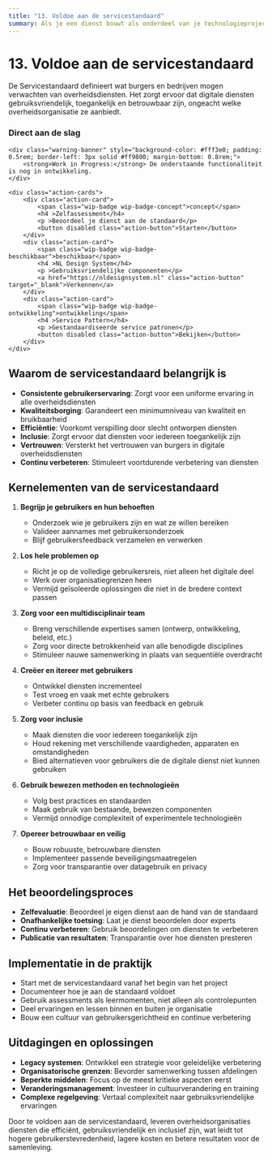 ```yaml
---
title: "13. Voldoe aan de servicestandaard"
summary: Als je een dienst bouwt als onderdeel van je technologieproject of -programma, moet je ook voldoen aan de Servicestandaard.
---
```


# 13. Voldoe aan de servicestandaard

De Servicestandaard definieert wat burgers en bedrijven mogen verwachten van overheidsdiensten. Het zorgt ervoor dat digitale diensten gebruiksvriendelijk, toegankelijk en betrouwbaar zijn, ongeacht welke overheidsorganisatie ze aanbiedt.

<div class="direct-aan-de-slag">
    <h3>Direct aan de slag</h3>

    <div class="warning-banner" style="background-color: #fff3e0; padding: 0.5rem; border-left: 3px solid #ff9800; margin-bottom: 0.8rem;">
        <strong>Work in Progress:</strong> De onderstaande functionaliteit is nog in ontwikkeling.
    </div>

    <div class="action-cards">
        <div class="action-card">
            <span class="wip-badge wip-badge-concept">concept</span>
            <h4 >Zelfassessment</h4>
            <p >Beoordeel je dienst aan de standaard</p>
            <button disabled class="action-button">Starten</button>
        </div>
        <div class="action-card">
            <span class="wip-badge wip-badge-beschikbaar">beschikbaar</span>
            <h4 >NL Design System</h4>
            <p >Gebruiksvriendelijke componenten</p>
            <a href="https://nldesignsystem.nl" class="action-button" target="_blank">Verkennen</a>
        </div>
        <div class="action-card">
            <span class="wip-badge wip-badge-ontwikkeling">ontwikkeling</span>
            <h4 >Service Pattern</h4>
            <p >Gestandaardiseerde service patronen</p>
            <button disabled class="action-button">Bekijken</button>
        </div>
    </div>
</div>

## Waarom de servicestandaard belangrijk is

- **Consistente gebruikerservaring**: Zorgt voor een uniforme ervaring in alle overheidsdiensten
- **Kwaliteitsborging**: Garandeert een minimumniveau van kwaliteit en bruikbaarheid
- **Efficiëntie**: Voorkomt verspilling door slecht ontworpen diensten
- **Inclusie**: Zorgt ervoor dat diensten voor iedereen toegankelijk zijn
- **Vertrouwen**: Versterkt het vertrouwen van burgers in digitale overheidsdiensten
- **Continu verbeteren**: Stimuleert voortdurende verbetering van diensten

## Kernelementen van de servicestandaard

1. **Begrijp je gebruikers en hun behoeften**
   - Onderzoek wie je gebruikers zijn en wat ze willen bereiken
   - Valideer aannames met gebruikersonderzoek
   - Blijf gebruikersfeedback verzamelen en verwerken

2. **Los hele problemen op**
   - Richt je op de volledige gebruikersreis, niet alleen het digitale deel
   - Werk over organisatiegrenzen heen
   - Vermijd geïsoleerde oplossingen die niet in de bredere context passen

3. **Zorg voor een multidisciplinair team**
   - Breng verschillende expertises samen (ontwerp, ontwikkeling, beleid, etc.)
   - Zorg voor directe betrokkenheid van alle benodigde disciplines
   - Stimuleer nauwe samenwerking in plaats van sequentiële overdracht

4. **Creëer en itereer met gebruikers**
   - Ontwikkel diensten incrementeel
   - Test vroeg en vaak met echte gebruikers
   - Verbeter continu op basis van feedback en gebruik

5. **Zorg voor inclusie**
   - Maak diensten die voor iedereen toegankelijk zijn
   - Houd rekening met verschillende vaardigheden, apparaten en omstandigheden
   - Bied alternatieven voor gebruikers die de digitale dienst niet kunnen gebruiken

6. **Gebruik bewezen methoden en technologieën**
   - Volg best practices en standaarden
   - Maak gebruik van bestaande, bewezen componenten
   - Vermijd onnodige complexiteit of experimentele technologieën

7. **Opereer betrouwbaar en veilig**
   - Bouw robuuste, betrouwbare diensten
   - Implementeer passende beveiligingsmaatregelen
   - Zorg voor transparantie over datagebruik en privacy

## Het beoordelingsproces

- **Zelfevaluatie**: Beoordeel je eigen dienst aan de hand van de standaard
- **Onafhankelijke toetsing**: Laat je dienst beoordelen door experts
- **Continu verbeteren**: Gebruik beoordelingen om diensten te verbeteren
- **Publicatie van resultaten**: Transparantie over hoe diensten presteren

## Implementatie in de praktijk

- Start met de servicestandaard vanaf het begin van het project
- Documenteer hoe je aan de standaard voldoet
- Gebruik assessments als leermomenten, niet alleen als controlepunten
- Deel ervaringen en lessen binnen en buiten je organisatie
- Bouw een cultuur van gebruikersgerichtheid en continue verbetering

## Uitdagingen en oplossingen

- **Legacy systemen**: Ontwikkel een strategie voor geleidelijke verbetering
- **Organisatorische grenzen**: Bevorder samenwerking tussen afdelingen
- **Beperkte middelen**: Focus op de meest kritieke aspecten eerst
- **Veranderingsmanagement**: Investeer in cultuurverandering en training
- **Complexe regelgeving**: Vertaal complexiteit naar gebruiksvriendelijke ervaringen

Door te voldoen aan de servicestandaard, leveren overheidsorganisaties diensten die efficiënt, gebruiksvriendelijk en inclusief zijn, wat leidt tot hogere gebruikerstevredenheid, lagere kosten en betere resultaten voor de samenleving.
